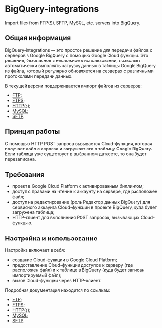 # BigQuery-integrations
Import files from FTP(S), SFTP, MySQL, etc. servers into BigQuery.

## Общая информация

BigQuery-integrations — это простое решение для передачи файлов с серверов в Google BigQuery с помощью Google Cloud функции. 
Это решение, безопасное и несложное в использовании, позволяет автоматически выполнять загрузку данных в таблицы Google BigQuery из файла, который регулярно обновляется на серверах с различными протоколами передачи данных.

В текущей версии поддерживается импорт файлов из серверов:

- [FTP](https://github.com/OWOX/BigQuery-integrations/tree/master/ftp);
- [FTPS](https://github.com/OWOX/BigQuery-integrations/tree/master/ftps);
- [HTTP(s)](https://github.com/OWOX/BigQuery-integrations/tree/master/https);
- [MySQL](https://github.com/OWOX/BigQuery-integrations/tree/master/mysql);
- [SFTP](https://github.com/OWOX/BigQuery-integrations/tree/master/sftp).


## Принцип работы

С помощью HTTP POST запроса вызывается Cloud-функция, которая получает файл с сервера и загружает его в таблицу Google BigQuery.
Если таблица уже существует в выбранном датасете, то она будет перезаписана.

## Требования

- проект в Google Cloud Platform с активированным биллингом;
- доступ с правами на чтение к аккаунту на сервере, где расположен файл;
- доступ на редактирование (роль Редактор данных BigQuery) для сервисного аккаунта Cloud-функции в проекте BigQuery, куда будет загружена таблица;
- HTTP-клиент для выполнения POST запросов, вызывающих Cloud-функцию.

## Настройка и использование

Настройка включает в себя:
- создание Cloud-функции в Google Cloud Platform;
- предоставление Cloud-функции доступов к серверу (где расположен файл) и к таблице в BigQuery (куда будет записан импортируемый файл);
- вызов Cloud-функции через HTTP-клиент.

Подробная документация находится по ссылкам:

- [FTP](https://github.com/OWOX/BigQuery-integrations/tree/master/ftp/README.md);
- [FTPS](https://github.com/OWOX/BigQuery-integrations/tree/master/ftps/README.md);
- [HTTP(s)](https://github.com/OWOX/BigQuery-integrations/tree/master/https/README.md);
- [MySQL](https://github.com/OWOX/BigQuery-integrations/tree/master/mysql/README.md);
- [SFTP](https://github.com/OWOX/BigQuery-integrations/tree/master/sftp/README.md).



